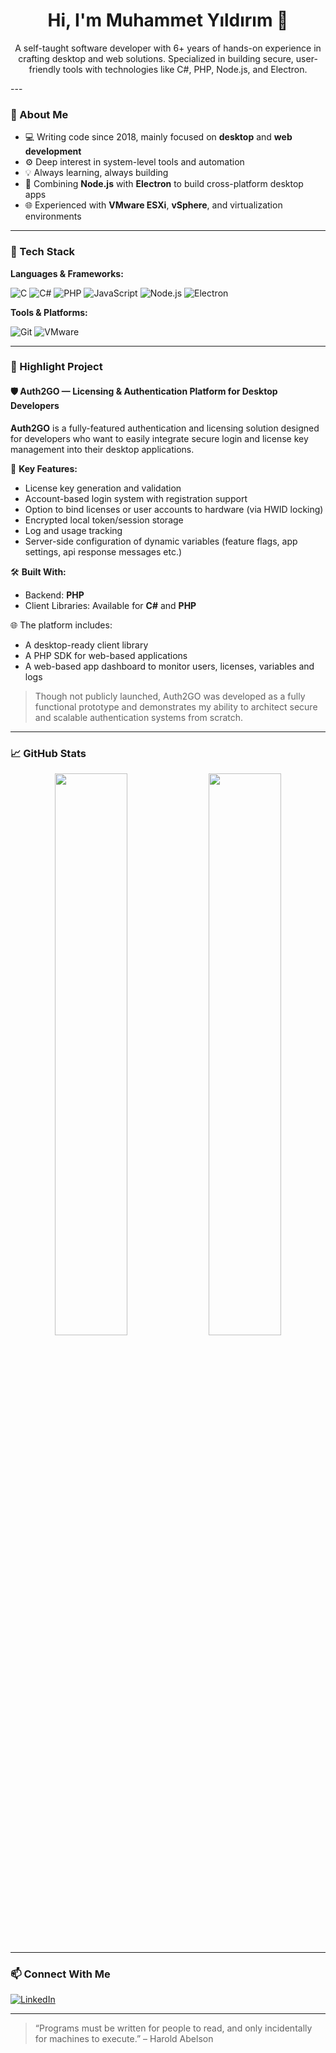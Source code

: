 <h1 align="center">Hi, I'm Muhammet Yıldırım 👋</h1>

<p align="center">
  A self-taught software developer with 6+ years of hands-on experience in crafting desktop and web solutions.  
  Specialized in building secure, user-friendly tools with technologies like C#, PHP, Node.js, and Electron.
</p>
---

### 🧠 About Me

- 💻 Writing code since 2018, mainly focused on **desktop** and **web development**
- ⚙️ Deep interest in system-level tools and automation
- 💡 Always learning, always building
- 🧰 Combining **Node.js** with **Electron** to build cross-platform desktop apps
- 🌐 Experienced with **VMware ESXi**, **vSphere**, and virtualization environments

---

### 🔧 Tech Stack

**Languages & Frameworks:**

![C](https://img.shields.io/badge/C-00599C?style=for-the-badge&logo=c&logoColor=white)
![C#](https://img.shields.io/badge/C%23-239120?style=for-the-badge&logo=c-sharp&logoColor=white)
![PHP](https://img.shields.io/badge/PHP-777BB4?style=for-the-badge&logo=php&logoColor=white)
![JavaScript](https://img.shields.io/badge/JavaScript-F7DF1E?style=for-the-badge&logo=javascript&logoColor=black)
![Node.js](https://img.shields.io/badge/Node.js-339933?style=for-the-badge&logo=nodedotjs&logoColor=white)
![Electron](https://img.shields.io/badge/Electron-2E2E2E?style=for-the-badge&logo=electron&logoColor=white)

**Tools & Platforms:**

![Git](https://img.shields.io/badge/Git-F05032?style=for-the-badge&logo=git&logoColor=white)
![VMware](https://img.shields.io/badge/VMware-607078?style=for-the-badge&logo=vmware&logoColor=white)

---

### 🚀 Highlight Project

#### 🛡️ Auth2GO — Licensing & Authentication Platform for Desktop Developers

**Auth2GO** is a fully-featured authentication and licensing solution designed for developers who want to easily integrate secure login and license key management into their desktop applications.

🔑 **Key Features:**
- License key generation and validation  
- Account-based login system with registration support  
- Option to bind licenses or user accounts to hardware (via HWID locking)  
- Encrypted local token/session storage  
- Log and usage tracking  
- Server-side configuration of dynamic variables (feature flags, app settings, api response messages etc.)

🛠️ **Built With:**
- Backend: **PHP**
- Client Libraries: Available for **C#** and **PHP**

🌐 The platform includes:
- A desktop-ready client library
- A PHP SDK for web-based applications
- A web-based app dashboard to monitor users, licenses, variables and logs

> Though not publicly launched, Auth2GO was developed as a fully functional prototype and demonstrates my ability to architect secure and scalable authentication systems from scratch.

---

### 📈 GitHub Stats

<p align="center">
  <img src="https://github-readme-stats.vercel.app/api?username=yildirimmmm&show_icons=true&theme=radical" width="48%" />
  <img src="https://github-readme-stats.vercel.app/api/top-langs/?username=yildirimmmm&layout=compact&theme=radical" width="48%" />
</p>

---

### 📫 Connect With Me

[![LinkedIn](https://img.shields.io/badge/LinkedIn-%230077B5.svg?style=for-the-badge&logo=linkedin&logoColor=white)](https://www.linkedin.com/in/muhammet-y%C4%B1ld%C4%B1r%C4%B1m-046638264/)

---

> “Programs must be written for people to read, and only incidentally for machines to execute.” – Harold Abelson
